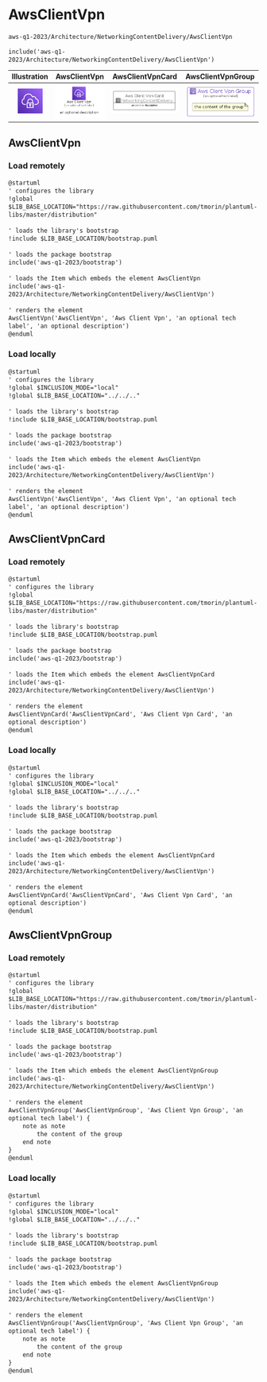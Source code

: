 # AwsClientVpn


```text
aws-q1-2023/Architecture/NetworkingContentDelivery/AwsClientVpn
```

```text
include('aws-q1-2023/Architecture/NetworkingContentDelivery/AwsClientVpn')
```



| Illustration | AwsClientVpn | AwsClientVpnCard | AwsClientVpnGroup |
| :---: | :---: | :---: | :---: |
| ![illustration for Illustration](../../../aws-q1-2023/Architecture/NetworkingContentDelivery/AwsClientVpn.png) | ![illustration for AwsClientVpn](../../../aws-q1-2023/Architecture/NetworkingContentDelivery/AwsClientVpn.Local.png) | ![illustration for AwsClientVpnCard](../../../aws-q1-2023/Architecture/NetworkingContentDelivery/AwsClientVpnCard.Local.png) | ![illustration for AwsClientVpnGroup](../../../aws-q1-2023/Architecture/NetworkingContentDelivery/AwsClientVpnGroup.Local.png) |




## AwsClientVpn

### Load remotely
```plantuml
@startuml
' configures the library
!global $LIB_BASE_LOCATION="https://raw.githubusercontent.com/tmorin/plantuml-libs/master/distribution"

' loads the library's bootstrap
!include $LIB_BASE_LOCATION/bootstrap.puml

' loads the package bootstrap
include('aws-q1-2023/bootstrap')

' loads the Item which embeds the element AwsClientVpn
include('aws-q1-2023/Architecture/NetworkingContentDelivery/AwsClientVpn')

' renders the element
AwsClientVpn('AwsClientVpn', 'Aws Client Vpn', 'an optional tech label', 'an optional description')
@enduml
```

### Load locally
```plantuml
@startuml
' configures the library
!global $INCLUSION_MODE="local"
!global $LIB_BASE_LOCATION="../../.."

' loads the library's bootstrap
!include $LIB_BASE_LOCATION/bootstrap.puml

' loads the package bootstrap
include('aws-q1-2023/bootstrap')

' loads the Item which embeds the element AwsClientVpn
include('aws-q1-2023/Architecture/NetworkingContentDelivery/AwsClientVpn')

' renders the element
AwsClientVpn('AwsClientVpn', 'Aws Client Vpn', 'an optional tech label', 'an optional description')
@enduml
```

## AwsClientVpnCard

### Load remotely
```plantuml
@startuml
' configures the library
!global $LIB_BASE_LOCATION="https://raw.githubusercontent.com/tmorin/plantuml-libs/master/distribution"

' loads the library's bootstrap
!include $LIB_BASE_LOCATION/bootstrap.puml

' loads the package bootstrap
include('aws-q1-2023/bootstrap')

' loads the Item which embeds the element AwsClientVpnCard
include('aws-q1-2023/Architecture/NetworkingContentDelivery/AwsClientVpn')

' renders the element
AwsClientVpnCard('AwsClientVpnCard', 'Aws Client Vpn Card', 'an optional description')
@enduml
```

### Load locally
```plantuml
@startuml
' configures the library
!global $INCLUSION_MODE="local"
!global $LIB_BASE_LOCATION="../../.."

' loads the library's bootstrap
!include $LIB_BASE_LOCATION/bootstrap.puml

' loads the package bootstrap
include('aws-q1-2023/bootstrap')

' loads the Item which embeds the element AwsClientVpnCard
include('aws-q1-2023/Architecture/NetworkingContentDelivery/AwsClientVpn')

' renders the element
AwsClientVpnCard('AwsClientVpnCard', 'Aws Client Vpn Card', 'an optional description')
@enduml
```

## AwsClientVpnGroup

### Load remotely
```plantuml
@startuml
' configures the library
!global $LIB_BASE_LOCATION="https://raw.githubusercontent.com/tmorin/plantuml-libs/master/distribution"

' loads the library's bootstrap
!include $LIB_BASE_LOCATION/bootstrap.puml

' loads the package bootstrap
include('aws-q1-2023/bootstrap')

' loads the Item which embeds the element AwsClientVpnGroup
include('aws-q1-2023/Architecture/NetworkingContentDelivery/AwsClientVpn')

' renders the element
AwsClientVpnGroup('AwsClientVpnGroup', 'Aws Client Vpn Group', 'an optional tech label') {
    note as note
        the content of the group
    end note
}
@enduml
```

### Load locally
```plantuml
@startuml
' configures the library
!global $INCLUSION_MODE="local"
!global $LIB_BASE_LOCATION="../../.."

' loads the library's bootstrap
!include $LIB_BASE_LOCATION/bootstrap.puml

' loads the package bootstrap
include('aws-q1-2023/bootstrap')

' loads the Item which embeds the element AwsClientVpnGroup
include('aws-q1-2023/Architecture/NetworkingContentDelivery/AwsClientVpn')

' renders the element
AwsClientVpnGroup('AwsClientVpnGroup', 'Aws Client Vpn Group', 'an optional tech label') {
    note as note
        the content of the group
    end note
}
@enduml
```


